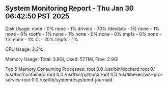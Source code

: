 System Monitoring Report - Thu Jan 30 06:42:50 PST 2025
---------------------------------
Disk Usage:
none - 0%
none - 1%
drivers - 70%
/dev/sdc - 1%
none - 1%
none - 0%
rootfs - 1%
none - 1%
none - 0%
none - 0%
tmpfs - 0%
none - 1%
none - 1%
C: - 70%
tmpfs - 1%

CPU Usage: 2.3%

Memory Usage: Total: 3.8Gi, Used: 577Mi, Free: 2.9Gi

Top 5 Memory Consuming Processes:
root 0.0 /usr/bin/dockerd
root 0.1 /usr/bin/containerd
root 0.0 /usr/bin/python3
root 0.0 /usr/libexec/wsl-pro-service
root 0.0 /usr/lib/systemd/systemd-journald
